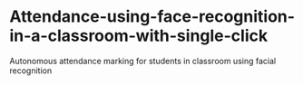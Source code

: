 # Attendance-using-face-recognition-in-a-classroom-with-single-click
Autonomous attendance marking for students in classroom using facial recognition 

